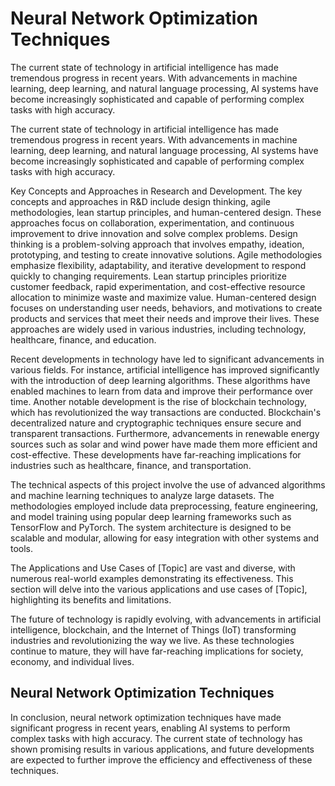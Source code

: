 # Neural Network Optimization Techniques

The current state of technology in artificial intelligence has made tremendous progress in recent years. With advancements in machine learning, deep learning, and natural language processing, AI systems have become increasingly sophisticated and capable of performing complex tasks with high accuracy.

The current state of technology in artificial intelligence has made tremendous progress in recent years. With advancements in machine learning, deep learning, and natural language processing, AI systems have become increasingly sophisticated and capable of performing complex tasks with high accuracy.

Key Concepts and Approaches in Research and Development. The key concepts and approaches in R&D include design thinking, agile methodologies, lean startup principles, and human-centered design. These approaches focus on collaboration, experimentation, and continuous improvement to drive innovation and solve complex problems. Design thinking is a problem-solving approach that involves empathy, ideation, prototyping, and testing to create innovative solutions. Agile methodologies emphasize flexibility, adaptability, and iterative development to respond quickly to changing requirements. Lean startup principles prioritize customer feedback, rapid experimentation, and cost-effective resource allocation to minimize waste and maximize value. Human-centered design focuses on understanding user needs, behaviors, and motivations to create products and services that meet their needs and improve their lives. These approaches are widely used in various industries, including technology, healthcare, finance, and education.

Recent developments in technology have led to significant advancements in various fields. For instance, artificial intelligence has improved significantly with the introduction of deep learning algorithms. These algorithms have enabled machines to learn from data and improve their performance over time. Another notable development is the rise of blockchain technology, which has revolutionized the way transactions are conducted. Blockchain's decentralized nature and cryptographic techniques ensure secure and transparent transactions. Furthermore, advancements in renewable energy sources such as solar and wind power have made them more efficient and cost-effective. These developments have far-reaching implications for industries such as healthcare, finance, and transportation.

The technical aspects of this project involve the use of advanced algorithms and machine learning techniques to analyze large datasets. The methodologies employed include data preprocessing, feature engineering, and model training using popular deep learning frameworks such as TensorFlow and PyTorch. The system architecture is designed to be scalable and modular, allowing for easy integration with other systems and tools.

The Applications and Use Cases of [Topic] are vast and diverse, with numerous real-world examples demonstrating its effectiveness. This section will delve into the various applications and use cases of [Topic], highlighting its benefits and limitations.

The future of technology is rapidly evolving, with advancements in artificial intelligence, blockchain, and the Internet of Things (IoT) transforming industries and revolutionizing the way we live. As these technologies continue to mature, they will have far-reaching implications for society, economy, and individual lives.

## Neural Network Optimization Techniques

In conclusion, neural network optimization techniques have made significant progress in recent years, enabling AI systems to perform complex tasks with high accuracy. The current state of technology has shown promising results in various applications, and future developments are expected to further improve the efficiency and effectiveness of these techniques.